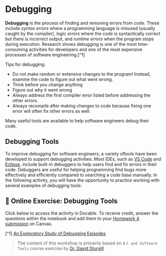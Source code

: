 # Debugging

**Debugging** is the process of finding and removing errors from code. These include _syntax errors_ where a programming language is misused (usually caught by the compiler), _logic errors_ where the code is syntactically correct but there is incorrect output, and _runtime errors_ when the program stops during execution. Research shows debugging is one of the most time-consuming activities for developers and one of the most expensive processes of software engineering.[^1]

Tips for debugging:
- Do not make random or extensive changes to the program! Instead, examine the code to figure out what went wrong.
- Think before you change anything
- Figure out why it went wrong
- Always address the first compiler error listed before addressing the other errors.
- Always recompile after making changes to code because fixing one error will often fix other errors as well.

Many useful tools are available to help software engineers debug their code. 

## Debugging Tools

To improve debugging for software engineers, a variety oftools have been developed to support debugging activities. Most IDEs, such as [VS Code](https://code.visualstudio.com/docs/editor/debugging) and [Eclipse](https://www.eclipse.org/community/eclipse_newsletter/2017/june/article1.php), include built-in debuggers to help users find and fix errors in their code. Debuggers are useful for helping programming find bugs more effectively and efficiently compared to searching a code base manually. In the following activity, you will have the opportunity to practice working with several examples of debugging tools:


## 📒 Online Exercise: Debugging Tools

Click below to access the activity in Docable. To receive credit, answer the questions within the notebook and add them to your [Homework 4 submission](https://canvas.vt.edu/courses/145256/assignments/1384322) on Canvas.



[^1] [An Exploratory Study of Debugging Episodes](https://arxiv.org/pdf/2105.02162.pdf)

> The content of this workshop is primarily based on a `C and Software Tools` course exercise by [Dr. David Sturgill](https://www.csc.ncsu.edu/people/dbsturgi).
